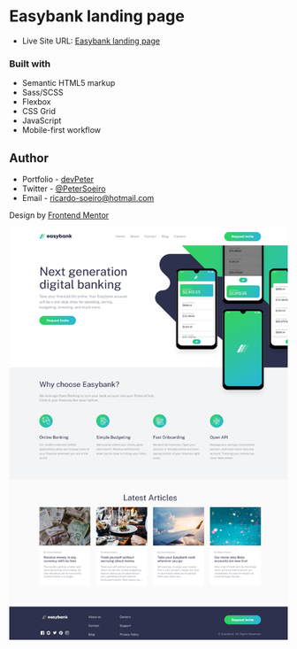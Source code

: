 # Easybank landing page

- Live Site URL: [Easybank landing page](https://peter-soeiro.github.io/Easybank/)

### Built with

- Semantic HTML5 markup
- Sass/SCSS
- Flexbox
- CSS Grid
- JavaScript
- Mobile-first workflow

## Author

- Portfolio - [devPeter](https://github.com/Peter-Soeiro)
- Twitter - [@PeterSoeiro](https://twitter.com/PeterSoeiro)
- Email - ricardo-soeiro@hotmail.com

Design by [Frontend Mentor](https://www.frontendmentor.io)

![](images/Screenshot-Easybank-landing-page.png)
